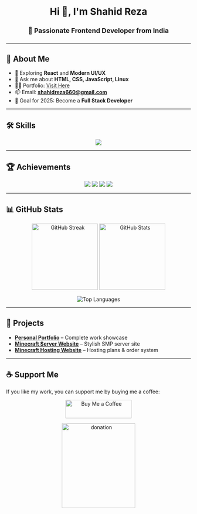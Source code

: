 <h2 align="center" style="font-size: 26px;">Hi 👋, I'm Shahid Reza</h2>
<h4 align="center" style="font-size: 18px;">🚀 Passionate Frontend Developer from India</h4>

---

## 🧠 About Me  
- 🌱 Exploring **React** and **Modern UI/UX**  
- 💬 Ask me about **HTML, CSS, JavaScript, Linux**  
- 👨‍💻 Portfolio: [Visit Here](https://shahid-portfolioo.netlify.app/)  
- 📫 Email: **shahidreza660@gmail.com**  
- 🎯 Goal for 2025: Become a **Full Stack Developer**

---

## 🛠️ Skills  

<p align="center">
  <img src="https://skillicons.dev/icons?i=html,css,js,linux,react,git,github,vscode" />
</p>

---

## 🏆 Achievements  

<p align="center">
  <img src="https://img.shields.io/badge/10%2B%20Projects%20Completed-00C853?style=for-the-badge&logo=checkmarx&logoColor=white" />
  <img src="https://img.shields.io/badge/Open%20Source%20Contributor-2962FF?style=for-the-badge&logo=github&logoColor=white" />
  <img src="https://img.shields.io/badge/Consistent%20GitHub%20Streak-FF6D00?style=for-the-badge&logo=fire&logoColor=white" />
  <img src="https://img.shields.io/badge/Mastered%20HTML/CSS/JS/Linux-AA00FF?style=for-the-badge&logo=code&logoColor=white" />
</p>

---

## 📊 GitHub Stats  

<p align="center">
  <img src="https://github-readme-streak-stats.herokuapp.com/?user=shahidreza5542&theme=tokyonight" alt="GitHub Streak" height="180"/>
  <img src="https://github-readme-stats.vercel.app/api?username=shahidreza5542&show_icons=true&theme=tokyonight&locale=en" alt="GitHub Stats" height="180"/>
</p>
<p align="center">
  <img src="https://github-readme-stats.vercel.app/api/top-langs?username=shahidreza5542&show_icons=true&layout=compact&theme=tokyonight" alt="Top Languages" />
</p>

---

## 📂 Projects  
- [**Personal Portfolio**](https://shahid-portfolioo.netlify.app/) – Complete work showcase  
- [**Minecraft Server Website**](https://legend-network.netlify.app/) – Stylish SMP server site  
- [**Minecraft Hosting Website**](https://unrivaled-kitten-654b6c.netlify.app/) – Hosting plans & order system  

---

## ☕ Support Me  
If you like my work, you can support me by buying me a coffee:

<p align="center">
  <a href="https://buymeacoffee.com/shahidreza" target="_blank">
    <img src="https://cdn.buymeacoffee.com/buttons/v2/default-yellow.png" alt="Buy Me a Coffee" style="height: 50px !important;width: 180px !important;" >
  </a>
</p>

<p align="center">
  <a href="https://buymeacoffee.com/shahidreza" target="_blank">
    <img src="https://i.ibb.co/w1KDvKD/IMG-20250818-031040.jpg" alt="donation" style="height: 230px !important;width: 200px !important;" >
  </a>
</p>
